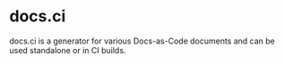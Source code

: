 # docs.ci
docs.ci is a generator for various Docs-as-Code documents and can be used standalone or in CI builds.
